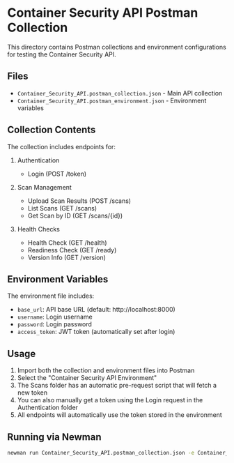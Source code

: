 # Container Security API Postman Collection

This directory contains Postman collections and environment configurations for testing the Container Security API.

## Files

- `Container_Security_API.postman_collection.json` - Main API collection
- `Container_Security_API.postman_environment.json` - Environment variables

## Collection Contents

The collection includes endpoints for:

1. Authentication
   - Login (POST /token)

2. Scan Management
   - Upload Scan Results (POST /scans)
   - List Scans (GET /scans)
   - Get Scan by ID (GET /scans/{id})

3. Health Checks
   - Health Check (GET /health)
   - Readiness Check (GET /ready)
   - Version Info (GET /version)

## Environment Variables

The environment file includes:
- `base_url`: API base URL (default: http://localhost:8000)
- `username`: Login username
- `password`: Login password
- `access_token`: JWT token (automatically set after login)

## Usage

1. Import both the collection and environment files into Postman
2. Select the "Container Security API Environment"
3. The Scans folder has an automatic pre-request script that will fetch a new token
4. You can also manually get a token using the Login request in the Authentication folder
5. All endpoints will automatically use the token stored in the environment

## Running via Newman

```bash
newman run Container_Security_API.postman_collection.json -e Container_Security_API.postman_environment.json
```
